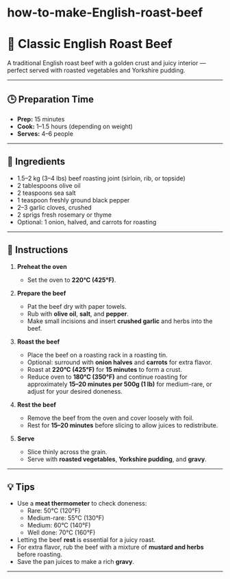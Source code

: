 # how-to-make-English-roast-beef
# 🥩 Classic English Roast Beef

A traditional English roast beef with a golden crust and juicy interior — perfect served with roasted vegetables and Yorkshire pudding.

---

## 🕒 Preparation Time
- **Prep:** 15 minutes  
- **Cook:** 1–1.5 hours (depending on weight)  
- **Serves:** 4–6 people  

---

## 🧂 Ingredients
- 1.5–2 kg (3–4 lbs) beef roasting joint (sirloin, rib, or topside)  
- 2 tablespoons olive oil  
- 2 teaspoons sea salt  
- 1 teaspoon freshly ground black pepper  
- 2–3 garlic cloves, crushed  
- 2 sprigs fresh rosemary or thyme  
- Optional: 1 onion, halved, and carrots for roasting  

---

## 🔪 Instructions

1. **Preheat the oven**  
   - Set the oven to **220°C (425°F)**.

2. **Prepare the beef**  
   - Pat the beef dry with paper towels.  
   - Rub with **olive oil**, **salt**, and **pepper**.  
   - Make small incisions and insert **crushed garlic** and herbs into the beef.

3. **Roast the beef**  
   - Place the beef on a roasting rack in a roasting tin.  
   - Optional: surround with **onion halves** and **carrots** for extra flavor.  
   - Roast at **220°C (425°F)** for **15 minutes** to form a crust.  
   - Reduce oven to **180°C (350°F)** and continue roasting for approximately **15–20 minutes per 500g (1 lb)** for medium-rare, or adjust for your desired doneness.

4. **Rest the beef**  
   - Remove the beef from the oven and cover loosely with foil.  
   - Rest for **15–20 minutes** before slicing to allow juices to redistribute.

5. **Serve**  
   - Slice thinly across the grain.  
   - Serve with **roasted vegetables**, **Yorkshire pudding**, and **gravy**.

---

## 💡 Tips
- Use a **meat thermometer** to check doneness:  
  - Rare: 50°C (120°F)  
  - Medium-rare: 55°C (130°F)  
  - Medium: 60°C (140°F)  
  - Well done: 70°C (160°F)  
- Letting the beef **rest** is essential for a juicy roast.  
- For extra flavor, rub the beef with a mixture of **mustard and herbs** before roasting.  
- Save the pan juices to make a rich **gravy**.

---
